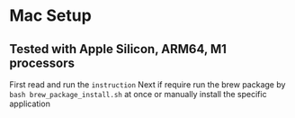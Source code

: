 # Mac Setup

## Tested with Apple Silicon, ARM64, M1 processors

First read and run the `instruction` 
Next if require run the brew package by `bash brew_package_install.sh` at once or manually install the specific application
